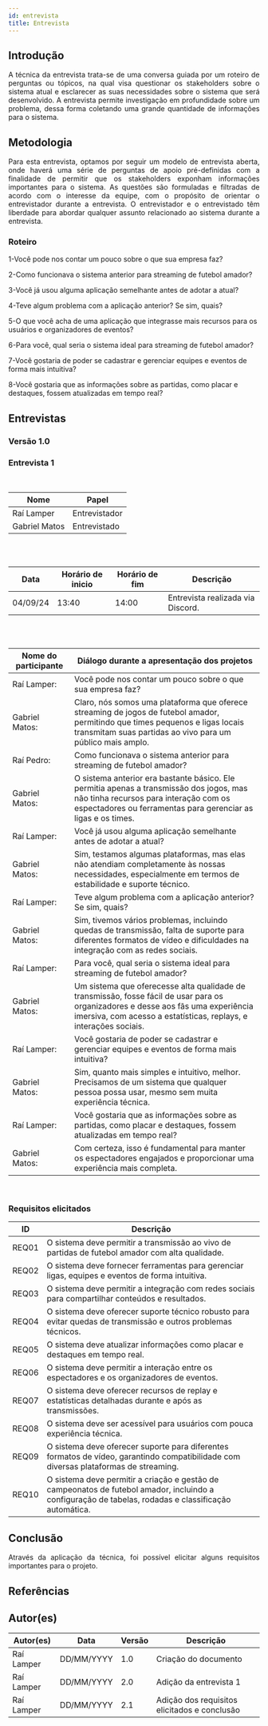 ```yaml
---
id: entrevista
title: Entrevista
---
```


## Introdução
<p align = "justify">
A técnica da entrevista trata-se de uma conversa guiada por um roteiro de perguntas ou tópicos, na qual visa questionar os stakeholders sobre o sistema atual e esclarecer as suas necessidades sobre o sistema que será desenvolvido. A entrevista permite investigação em profundidade sobre um problema, dessa forma coletando uma grande quantidade de informações para o sistema.
</p>

## Metodologia
<p align = "justify">
Para esta entrevista, optamos por seguir um modelo de entrevista aberta, onde haverá uma série de perguntas de apoio pré-definidas com a finalidade de permitir que os stakeholders exponham informações importantes para o sistema. As questões são formuladas e filtradas de acordo com o interesse da equipe, com o propósito de orientar o entrevistador durante a entrevista. O entrevistador e o entrevistado têm liberdade para abordar qualquer assunto relacionado ao sistema durante a entrevista.
</p>

### Roteiro

1-Você pode nos contar um pouco sobre o que sua empresa faz?

2-Como funcionava o sistema anterior para streaming de futebol amador?

3-Você já usou alguma aplicação semelhante antes de adotar a atual?

4-Teve algum problema com a aplicação anterior? Se sim, quais?

5-O que você acha de uma aplicação que integrasse mais recursos para os usuários e organizadores de eventos?

6-Para você, qual seria o sistema ideal para streaming de futebol amador?

7-Você gostaria de poder se cadastrar e gerenciar equipes e eventos de forma mais intuitiva?

8-Você gostaria que as informações sobre as partidas, como placar e destaques, fossem atualizadas em tempo real?


## Entrevistas 

### Versão 1.0

### **Entrevista 1**

<br>

|Nome | Papel |
-----|------|
|Raí Lamper| Entrevistador|
|Gabriel Matos| Entrevistado|

<br>
<br>

|Data|Horário de inicio|Horário de fim |Descrição
----|-----|-----|---------|
|04/09/24 | 13:40| 14:00 | Entrevista realizada via Discord.|

<br>
<br>
 
|Nome do participante|Diálogo durante a apresentação dos projetos|
|----|-------------|
|Raí Lamper:| Você pode nos contar um pouco sobre o que sua empresa faz? |
|Gabriel Matos:| Claro, nós somos uma plataforma que oferece streaming de jogos de futebol amador, permitindo que times pequenos e ligas locais transmitam suas partidas ao vivo para um público mais amplo. |
|Raí Pedro:| Como funcionava o sistema anterior para streaming de futebol amador?|
|Gabriel Matos:| O sistema anterior era bastante básico. Ele permitia apenas a transmissão dos jogos, mas não tinha recursos para interação com os espectadores ou ferramentas para gerenciar as ligas e os times.|
|Raí Lamper:| Você já usou alguma aplicação semelhante antes de adotar a atual?|
|Gabriel Matos:| Sim, testamos algumas plataformas, mas elas não atendiam completamente às nossas necessidades, especialmente em termos de estabilidade e suporte técnico.|
|Raí Lamper:| Teve algum problema com a aplicação anterior? Se sim, quais? |
|Gabriel Matos:| Sim, tivemos vários problemas, incluindo quedas de transmissão, falta de suporte para diferentes formatos de vídeo e dificuldades na integração com as redes sociais.|
|Raí Lamper:|  Para você, qual seria o sistema ideal para streaming de futebol amador?|
|Gabriel Matos:|  Um sistema que oferecesse alta qualidade de transmissão, fosse fácil de usar para os organizadores e desse aos fãs uma experiência imersiva, com acesso a estatísticas, replays, e interações sociais.|
|Raí Lamper:| Você gostaria de poder se cadastrar e gerenciar equipes e eventos de forma mais intuitiva?|
|Gabriel Matos:|  Sim, quanto mais simples e intuitivo, melhor. Precisamos de um sistema que qualquer pessoa possa usar, mesmo sem muita experiência técnica.|
|Raí Lamper:|  Você gostaria que as informações sobre as partidas, como placar e destaques, fossem atualizadas em tempo real?
|Gabriel Matos:| Com certeza, isso é fundamental para manter os espectadores engajados e proporcionar uma experiência mais completa.|

<br>
 
### Requisitos elicitados
 
|ID|Descrição|
|----|-------------|
|REQ01|O sistema deve permitir a transmissão ao vivo de partidas de futebol amador com alta qualidade.|
|REQ02|O sistema deve fornecer ferramentas para gerenciar ligas, equipes e eventos de forma intuitiva.|
|REQ03|O sistema deve permitir a integração com redes sociais para compartilhar conteúdos e resultados.|
|REQ04|O sistema deve oferecer suporte técnico robusto para evitar quedas de transmissão e outros problemas técnicos.|
|REQ05|O sistema deve atualizar informações como placar e destaques em tempo real.|
|REQ06|O sistema deve permitir a interação entre os espectadores e os organizadores de eventos.|
|REQ07|O sistema deve oferecer recursos de replay e estatísticas detalhadas durante e após as transmissões.|
|REQ08|O sistema deve ser acessível para usuários com pouca experiência técnica.|
|REQ09|	O sistema deve oferecer suporte para diferentes formatos de vídeo, garantindo compatibilidade com diversas plataformas de streaming.|
|REQ10|O sistema deve permitir a criação e gestão de campeonatos de futebol amador, incluindo a configuração de tabelas, rodadas e classificação automática.|


## Conclusão
<p align = "justify">
Através da aplicação da técnica, foi possível elicitar alguns requisitos importantes para o projeto.
</p>
 
## Referências

>
> 

## Autor(es)

| Autor(es)| Data | Versão | Descrição |
| -- | -- | -- | -- |
|Raí Lamper | DD/MM/YYYY | 1.0 | Criação do documento |
|Raí Lamper | DD/MM/YYYY | 2.0 | 	Adição da entrevista 1 |
|Raí Lamper | DD/MM/YYYY | 2.1 | Adição dos requisitos elicitados e conclusão |
